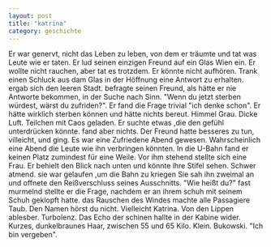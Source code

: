 ```yaml
---
layout: post
title: "katrina"
category: geschichte
---
```


Er war genervt, nicht das Leben zu leben, von dem er träumte 
und tat
was Leute wie er taten.
Er lud seinen einzigen Freund auf ein Glas Wien ein.
Er wollte nicht rauchen, aber tat es 
trotzdem.
Er könnte nicht aufhören.
Trank einen Schluck aus dam Glas in der 
Höffnung
eine Antwort zu erhalten.
ergab sich den leeren Stadt.
befragte seinen Freund, als hätte 
er nie Antworte bekommen, in der 
Suche nach Sinn.
"Wenn du jetzt sterben würdest, wärst du zufriden?".
Er fand die Frage trivial
"ich denke schon".
Er hätte wirklich sterben können und hätte nichts bereut.
Himmel Grau. Dicke Luft. Teilchen mit Caos geladen.
Er suchte etwas ,die den gefühl unterdrücken könnte. fand aber nichts.
Der Freund hatte besseres zu tun, villeicht, und 
ging.
Es
war eine Zufriedene Abend gewesen. Wahrscheinlich 
eine Abend 
die Leute wie ihn verbringen könnten.
In die U-Bahn fand er keinen Platz
zumindest für eine Weile.
Vor ihm 
stehend 
stellte sich eine Frau. 
Er behielt den Blick nach unten und könnte ihre Stifel sehen.
Schwer atmend.
sie war gelaufen ,um die Bahn zu kriegen
Sie sah ihn zweimal an und
 offnete den Reißverschluss seines Ausschnitts.
"Wie heißt du?" fast murmelnd stellte er die Frage, nachdem er an ihrem schuh mit seinem Schuh 
geklopft hatte.
das Rauschen des Windes machte alle Passagiere Taub.
Den Namen hörst du nicht.
Vielleicht Katrina. Von den Lippen ablesber.
Turbolenz. Das Echo der schinen hallte in der Kabine wider.
Kurzes, dunkelbraunes Haar, zwischen 55 und 65 Kilo. Klein. Bukowski.
"Ich bin vergeben".
